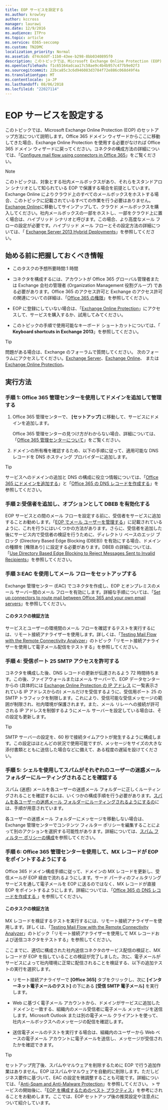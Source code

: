 ```yaml
---
title: EOP サービスを設定する
ms.author: krowley
author: kccross
manager: laurawi
ms.date: 12/9/2016
ms.audience: ITPro
ms.topic: article
ms.service: O365-seccomp
ms.custom: TN2DMC
localization_priority: Normal
ms.assetid: d74c6ddf-11b0-43ee-b298-8bb0340895f0
description: このトピックでは、Microsoft Exchange Online Protection (EOP) のセットアップ方法について説明します。Office 365 ドメイン ウィザードからここに移動してきた場合、Exchange Online Protection を使用する必要がなければ Office 365 ドメイン ウィザードに戻ってください。コネクタの構成方法の詳細については、「Configure mail flow using connectors in Office 365」をご覧ください。
ms.openlocfilehash: f1c65164adcaa17c58ae9c4b4b957c477b9e02f3
ms.sourcegitcommit: 22bca85c3c6d946083d3784f72e886c068d49f4a
ms.translationtype: MT
ms.contentlocale: ja-JP
ms.lasthandoff: 08/06/2018
ms.locfileid: "22027114"
---
```

# <a name="set-up-your-eop-service"></a>EOP サービスを設定する

このトピックでは、Microsoft Exchange Online Protection (EOP) のセットアップ方法について説明します。Office 365 ドメイン ウィザードからここに移動してきた場合、Exchange Online Protection を使用する必要がなければ Office 365 ドメイン ウィザードに戻ってください。コネクタの構成方法の詳細については、「[Configure mail flow using connectors in Office 365](http://technet.microsoft.com/library/854b5a50-4462-4836-a092-37e208d29624.aspx)」をご覧ください。
  
> [!NOTE]
> このトピックは、対象とする社内メールボックスがあり、それらをスタンドアロン シナリオとして知られている EOP で保護する場合を前提としています。Exchange Online によりクラウド上のすべてのメールボックスをホストする場合、このトピックに記載されているすべての作業を行う必要はありません。 [Exchange Online](https://go.microsoft.com/fwlink/p/?LinkId=286312)に移動してサインアップして、クラウド メールボックスを購入してください。社内メールボックスの一部をホストし、一部をクラウド上に置く場合は、ハイブリッド シナリオと呼びます。この場合、より高度なメール フローの設定が必要です。ハイブリッド メール フローとその設定方法の詳細については、「 [Exchange Server 2013 Hybrid Deployments](http://technet.microsoft.com/library/59e32000-4fcf-417f-a491-f1d8f9aeef9b.aspx)」を参照してください。 
  
## <a name="what-do-you-need-to-know-before-you-begin"></a>始める前に把握しておくべき情報

- このタスクの予想所要時間:1 時間
    
- コネクタを構成するには、アカウントが Office 365 グローバル管理者または Exchange 会社の管理者 (Organization Management 役割グループ) である必要があります。Office 365 のアクセス許可と Exchange のアクセス許可の関連についての詳細は、「[Office 365 の権限](https://go.microsoft.com/fwlink/p/?LinkID=335814)」を参照してください。
    
- EOP に登録にしていない場合は、「[Exchange Online Protection](https://go.microsoft.com/fwlink/p/?LinkId=282660)」にアクセスして、サービスを購入するか、試用してみてください。 
    
- このトピックの手順で使用可能なキーボード ショートカットについては、「 **Keyboard shortcuts in Exchange 2013**」を参照してください。
    
> [!TIP]
> 問題がある場合は、Exchange のフォーラムで質問してください。 次のフォーラムにアクセスしてください。[Exchange Server](https://go.microsoft.com/fwlink/p/?linkId=60612)、[Exchange Online](https://go.microsoft.com/fwlink/p/?linkId=267542)、 または [Exchange Online Protection](https://go.microsoft.com/fwlink/p/?linkId=285351)。 
  
## <a name="how-do-you-do-this"></a>実行方法

### <a name="step-1-use-the-office-365-admin-center-to-add-and-verify-your-domain"></a>手順 1: Office 365 管理センターを使用してドメインを追加して管理する

1. Office 365 管理センターで、 **[セットアップ]** に移動して、サービスにドメインを追加します。 
    
    Office 365 管理センターの見つけ方がわからない場合、詳細については、「[Office 365 管理センターについて](https://go.microsoft.com/fwlink/p/?LinkId=521888)」をご覧ください。
    
2. ドメインの所有権を確認するため、以下の手順に従って、適用可能な DNS レコードを DNS ホスティング プロバイダーに追加します。
    
> [!TIP]
> サービスへのドメインの追加と DNS の構成に役立つ情報については、「[Office 365 にドメインを追加する](https://go.microsoft.com/fwlink/p/?LinkId=282303)」と「[Office 365 の DNS レコードを作成する](https://go.microsoft.com/fwlink/p/?LinkId=304219)」を参照してください。 
  
### <a name="step-2-add-recipients-and-optionally-enable-dbeb"></a>手順 2:受信者を追加し、オプションとして DBEB を有効化する

EOP サービスとの間のメール フローを設定する前に、受信者をサービスに追加することお勧めします。「[EOP でメール ユーザーを管理する](manage-mail-users-in-eop.md)」に記載されているように、これを行うにはいくつかの方法があります。さらに、受信者を追加した後にサービス内で受信者の検証を行うために、ディレクトリ ベースのエッジ ブロック (Directory Based Edge Blocking (DBEB)) を有効にする場合、ドメインの種類を [権限あり] に設定する必要があります。DBEB の詳細については、「[Use Directory Based Edge Blocking to Reject Messages Sent to Invalid Recipients](http://technet.microsoft.com/library/ca7b7416-92ed-40ad-abdb-695be46ea2e4.aspx)」を参照してください。
  
### <a name="step-3-use-the-eac-to-set-up-mail-flow"></a>手順 3:EAC を使用してメール フローをセットアップする

Exchange 管理センター (EAC) でコネクタを作成し、EOP とオンプレミスのメール サーバー間のメール フローを有効にします。詳細な手順については、「[Set up connectors to route mail between Office 365 and your own email servers](http://technet.microsoft.com/library/2e93fd60-a5ef-4e64-8e62-2b862b2d1033.aspx)」を参照してください。
  
#### <a name="how-do-you-know-this-task-worked"></a>このタスクの検証方法

サービスとユーザーの環境間のメール フローを確認するテストを実行するには、リモート接続アナライザーを使用します。詳しくは、「[Testing Mail Flow with the Remote Connectivity Analyzer](http://technet.microsoft.com/library/6c8c2964-d553-4329-8166-6e508dd63fa0.aspx)」のトピック「リモート接続アナライザーを使用して電子メール配信をテストする」を参照してください。
  
### <a name="step-4-allow-inbound-port-25-smtp-access"></a>手順 4: 受信ポート 25 SMTP アクセスを許可する

コネクタを構成した後、DNS レコードの更新が伝達されるよう 72 時間待ちます。この後、ファイアウォールまたはメール サーバーで、EOP データセンターからの (具体的には [Exchange Online Protection の IP アドレス](exchange-online-protection-ip-addresses.md) に一覧表示されている IP アドレスからの) メールだけを受信するように、受信用ポート 25 の SMTP トラフィックを制限します。これにより、受信可能な受信メッセージの範囲が制限され、社内環境が保護されます。また、メール リレーへの接続が許可される IP アドレスを制御するようにメール サーバーを設定している場合は、その設定も更新します。
  
> [!TIP]
> SMTP サーバーの設定を、60 秒で接続タイムアウトが発生するように構成します。この設定はほとんどの状況で使用可能ですが、メッセージをサイズの大きな添付書類とともに送信した場合などに備えて、ある程度の遅延を設けてください。 
  
### <a name="step-5-use-the-shell-to-ensure-that-spam-is-routed-to-each-users-junk-email-folder"></a>手順 5: シェルを使用してスパムがそれぞれのユーザーの迷惑メール フォルダーにルーティングされることを確認する

スパム (迷惑) メールを各ユーザーの迷惑メール フォルダーに正しくルーティングされることを確認するには、いくつかの構成手順を行う必要があります。[スパムを各ユーザーの迷惑メール フォルダーにルーティングされるようにするの](../ensure-that-spam-is-routed-to-each-user-s-junk-email-folder.md)には、手順が用意されています。
  
各ユーザーの迷惑メール フォルダーにメッセージを移動しない場合は、Exchange 管理センターでコンテンツ フィルター ポリシーを編集することによって別のアクションを選択する可能性があります。詳細については、[スパム フィルター ポリシーの構成](../configure-your-spam-filter-policies.md)を参照してください。
  
### <a name="step-6-use-the-office-365-admin-center-to-point-your-mx-record-to-eop"></a>手順 6: Office 365 管理センターを使用して、MX レコードが EOP をポイントするようにする

Office 365 ドメイン構成手順に従って、ドメインの MX レコードを更新し、受信メールが EOP 経由で流れるようにします。サード パーティのフィルタリング サービスを通して電子メールを EOP に送るのではなく、MX レコードが直接 EOP をポイントするようにします。詳細については、「[Office 365 の DNS レコードを作成する ](https://go.microsoft.com/fwlink/p/?LinkId=304219)」を参照してください。
  
#### <a name="how-do-you-know-this-task-worked"></a>このタスクの検証方法

MX レコードを検証するテストを実行するには、リモート接続アナライザーを使用します。詳しくは、「[Testing Mail Flow with the Remote Connectivity Analyzer](http://technet.microsoft.com/library/6c8c2964-d553-4329-8166-6e508dd63fa0.aspx)」のトピック「リモート接続アナライザーを使用して MX レコードおよび送信コネクタをテストする」を参照してください。 
  
ここまでに、適切に構成された社内送信コネクタのサービス配信の検証と、MX レコードが EOP を指していることの検証が完了しました。次に、電子メールがサービスによって社内環境に正常に配信されることを検証する、以下の追加テストの実行を選択します。
  
- リモート接続アナライザーで **[Office 365]** タブをクリックし、次に **[インターネット電子メールのテスト]** の下にある **[受信 SMTP 電子メール]** を実行します。 
    
- Web に基づく電子メール アカウントから、ドメインがサービスに追加したドメインと一致する、組織内のメール受信者に電子メール メッセージを送信します。Microsoft Outlook または別の電子メール クライアントを使って、社内メールボックスへのメッセージの配信を確認します。
    
- 送信電子メールのテストを実行する場合は、組織内のユーザーから Web ベースの電子メール アカウントに電子メールを送信し、メッセージが受信されたかを確認できます。
    
> [!TIP]
> セットアップ完了後、スパムやマルウェアを削除するために EOP で行う追加作業はありません。EOP はスパムやマルウェアを自動的に削除します。ただしビジネス要件に基づいて、EAC の設定を微調整することも可能です。詳細については、「[Anti-Spam and Anti-Malware Protection](http://technet.microsoft.com/library/93c6c227-7442-4293-b64d-ec8f15c928db.aspx)」を参照してください。 > サービスの開始後に、「[EOP を構成するためのベスト プラクティス](best-practices-for-configuring-eop.md)」を参考にされることをお勧めします。ここでは、EOP セットアップ後の推奨設定や注意点について紹介しています。 
  


